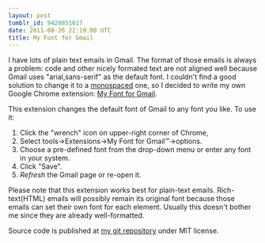 ```yaml
---
layout: post
tumblr_id: 9428851617
date: 2011-08-26 22:19:00 UTC
title: My Font for Gmail
---
```


I have lots of plain text emails in Gmail. The format of those emails is always a problem: code and other nicely formated text are not aligned well because Gmail uses "arial,sans-serif" as the default font. I couldn't find a good solution to change it to a [monospaced](http://en.wikipedia.org/wiki/Monospaced_font) one, so I decided to write my own Google Chrome extension: [My Font for Gmail](https://chrome.google.com/webstore/detail/olhcogoioikcdeceiakjbandbaifohik). 

This extension changes the default font of Gmail to any font you like. To use it: 

1. Click the "wrench" icon on upper-right corner of Chrome, 
2. Select tools->Extensions->My Font for Gmail™->options.
3. Choose a pre-defined font from the drop-down menu or enter any font in your system.
4. Click "Save".
5. *Refresh* the Gmail page or re-open it.

Please note that this extension works best for plain-text emails. Rich-text(HTML) emails will possibly remain its original font because those emails can set their own font for each element. Usually this doesn't bother me since they are already well-formatted.

Source code is published at [my git repository](https://github.com/lancelotj/gmail-font) under MIT license.
 
